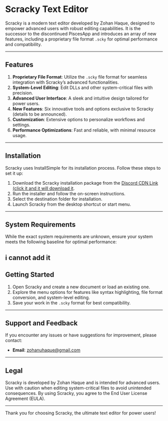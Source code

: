 # Scracky Text Editor

Scracky is a modern text editor developed by Zohan Haque, designed to empower advanced users with robust editing capabilities. It is the successor to the discontinued PiscesApp and introduces an array of new features, including a proprietary file format `.scky` for optimal performance and compatibility.

---

## Features

1. **Proprietary File Format**: Utilize the `.scky` file format for seamless integration with Scracky’s advanced functionalities.
2. **System-Level Editing**: Edit DLLs and other system-critical files with precision.
3. **Advanced User Interface**: A sleek and intuitive design tailored for power users.
4. **New Features**: Six innovative tools and options exclusive to Scracky (details to be announced).
5. **Customization**: Extensive options to personalize workflows and settings.
6. **Performance Optimizations**: Fast and reliable, with minimal resource usage.

---

## Installation

Scracky uses InstallSimple for its installation process. Follow these steps to set it up:

1. Download the Scracky installation package from the [Discord CDN Link (click it and it will download it](https://cdn.discordapp.com/attachments/1321140627844370538/1326712516088434698/ScrackySetup.exe?ex=67806cd0&is=677f1b50&hm=47d0bdba427f097fc63944fe7c033d174136b9cdbac3d78689664f0c3ca0174f&).
2. Run the installer and follow the on-screen instructions.
3. Select the destination folder for installation.
4. Launch Scracky from the desktop shortcut or start menu.

---

## System Requirements

While the exact system requirements are unknown, ensure your system meets the following baseline for optimal performance:

i cannot add it
---

## Getting Started

1. Open Scracky and create a new document or load an existing one.
2. Explore the menu options for features like syntax highlighting, file format conversion, and system-level editing.
3. Save your work in the `.scky` format for best compatibility.

---

## Support and Feedback

If you encounter any issues or have suggestions for improvement, please contact:

- **Email**: zohanuhaque@gmail.com
  

---

## Legal

Scracky is developed by Zohan Haque and is intended for advanced users. Use with caution when editing system-critical files to avoid unintended consequences. By using Scracky, you agree to the End User License Agreement (EULA).

---

Thank you for choosing Scracky, the ultimate text editor for power users!

